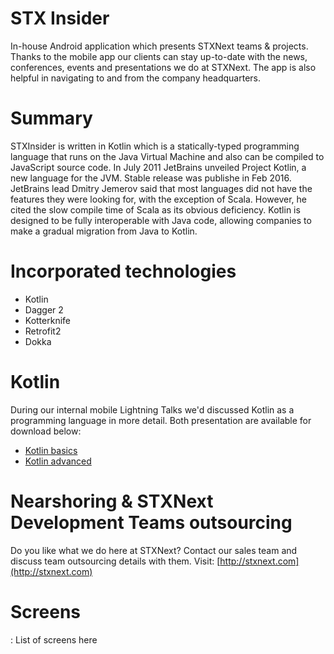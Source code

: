 STX Insider
===========

In-house Android application which presents STXNext teams & projects.
Thanks to the mobile app our clients can stay up-to-date with the news, conferences, events
and presentations we do at STXNext. The app is also helpful in navigating to and from the company headquarters.

# Summary
STXInsider is written in Kotlin which is a statically-typed programming language that runs on the Java Virtual Machine and also can be compiled to JavaScript source code. In July 2011 JetBrains unveiled Project Kotlin, a new language for the JVM. Stable release was publishe in Feb 2016. JetBrains lead Dmitry Jemerov said that most languages did not have the features they were looking for, with the exception of Scala. However, he cited the slow compile time of Scala as its obvious deficiency. Kotlin is designed to be fully interoperable with Java code, allowing companies to make a gradual migration from Java to Kotlin.

# Incorporated technologies
* Kotlin
* Dagger 2
* Kotterknife
* Retrofit2
* Dokka

# Kotlin
During our internal mobile Lightning Talks we'd discussed Kotlin as a programming language in more detail.
Both presentation are available for download below:

* [Kotlin basics](http://www.slideshare.net/BartoszKosarzycki/kotlin-developer-starter-in-android-projects)
* [Kotlin advanced](https://www.google.com)

# Nearshoring & STXNext Development Teams outsourcing
Do you like what we do here at STXNext? Contact our sales team and discuss team outsourcing details with them.
Visit: [http://stxnext.com](http://stxnext.com)

# Screens

: List of screens here
